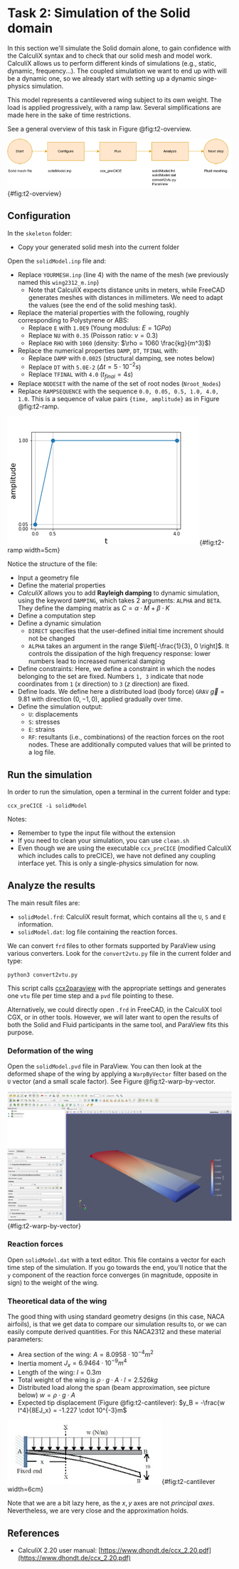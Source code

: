 # Task 2: Simulation of the Solid domain

In this section we'll simulate the Solid domain alone, to gain confidence with the CalculiX syntax and to check that our solid mesh and model work. CalculiX allows us to perform different kinds of simulations (e.g., static, dynamic, frequency...). The coupled simulation we want to end up with will be a dynamic one, so we already start with setting up a dynamic singe-physics simulation.

This model represents a cantilevered wing subject to its own weight. The load is applied progressively, with a ramp law. Several simplifications are made here in the sake of time restrictions.

See a general overview of this task in Figure @fig:t2-overview.

![Solid simulation: General overview](images/flowchart/flowchart-solid-simulation.png){#fig:t2-overview}

## Configuration

In the `skeleton` folder:

- Copy your generated solid mesh into the current folder

Open the `solidModel.inp` file and:

- Replace `YOURMESH.inp` (line 4) with the name of the mesh (we previously named this `wing2312_m.inp`)
  - Note that CalculiX expects distance units in meters, while FreeCAD generates meshes with distances in millimeters. We need to adapt the values (see the end of the solid meshing task).
- Replace the material properties with the following, roughly corresponding to Polystyrene or ABS:
  - Replace `E` with `1.0E9` (Young modulus: $E=1 GPa$)
  - Replace `NU` with `0.35` (Poisson ratio: $\nu = 0.3$)
  - Replace `RHO` with `1060` (density: $\rho = 1060 \frac{kg}{m^3}$)
- Replace the numerical properties `DAMP`, `DT`, `TFINAL` with:
  - Replace `DAMP` with `0.0025` (structural damping, see notes below)
  - Replace `DT` with `5.0E-2` ($\Delta  t = 5 \cdot 10^{-2}s$)
  - Replace `TFINAL` with `4.0` ($t_{final} = 4 s$)
- Replace `NODESET` with the name of the set of root nodes (`Nroot_Nodes`)
- Replace `RAMPSEQUENCE` with the sequence `0.0, 0.05, 0.5, 1.0, 4.0, 1.0`. This is a sequence of value pairs `{time, amplitude}` as in Figure @fig:t2-ramp.

![Solid simulation: Amplitude over time for the applied load](./images/ampl.png){#fig:t2-ramp width=5cm}

Notice the structure of the file:

- Input a geometry file
- Define the material properties
- *CalculiX* allows you to add **Rayleigh damping** to dynamic simulation, using the keyword `DAMPING`, which takes 2 arguments: `ALPHA` and `BETA`. They define the damping matrix as $C = \alpha \cdot M + \beta \cdot K$
- Define a computation step
- Define a dynamic simulation
  - `DIRECT` specifies that the user-defined initial time increment should not be changed
  - `ALPHA` takes an argument in the range $\left[-\frac{1}{3}, 0 \right]$. It controls the dissipation of the high frequency response: lower numbers lead to increased numerical damping
- Define constraints: Here, we define a constraint in which the nodes belonging to the set are fixed. Numbers `1, 3` indicate that node coordinates from `1` ($x$ direction) to `3` ($z$ direction) are fixed.
- Define loads. We define here a distributed load (body force) `GRAV` $\vec{g} = 9.81$ with direction $(0, -1, 0)$, applied gradually over time.
- Define the simulation output:
  - `U`: displacements
  - `S`: stresses
  - `E`: strains
  - `RF`: resultants (i.e., combinations) of the reaction forces on the root nodes. These are additionally computed values that will be printed to a log file.

## Run the simulation

In order to run the simulation, open a terminal in the current folder and type:

```shell
ccx_preCICE -i solidModel
```

Notes:

- Remember to type the input file without the extension
- If you need to clean your simulation, you can use `clean.sh`
- Even though we are using the executable `ccx_preCICE` (modified CalculiX which includes calls to preCICE), we have not defined any coupling interface yet. This is only a single-physics simulation for now.

## Analyze the results

The main result files are:

- `solidModel.frd`: CalculiX result format, which contains all the `U`, `S` and `E` information.
- `solidModel.dat`: log file containing the reaction forces.

We can convert `frd` files to other formats supported by ParaView using various converters. Look for the `convert2vtu.py` file in the current folder and type:

```shell
python3 convert2vtu.py
```

This script calls [ccx2paraview](https://github.com/calculix/ccx2paraview) with the appropriate settings and generates one `vtu` file per time step and a `pvd` file pointing to these.

Alternatively, we could directly open `.frd` in FreeCAD, in the CalculiX tool CGX, or in other tools. However, we will later want to open the results of both the Solid and Fluid participants in the same tool, and ParaView fits this purpose.

### Deformation of the wing

Open the `solidModel.pvd` file in ParaView. You can then look at the deformed shape of the wing by applying a `WarpByVector` filter based on the `U` vector (and a small scale factor). See Figure @fig:t2-warp-by-vector.

![Solid simulation: Wing deformation, scaled (`WarpByVector` filter)](./images/wing_deformed.png){#fig:t2-warp-by-vector}

### Reaction forces

Open `solidModel.dat` with a text editor. This file contains a vector for each time step of the simulation. If you go towards the end, you'll notice that the `y` component of the reaction force converges (in magnitude, opposite in sign) to the weight of the wing.

### Theoretical data of the wing

The good thing with using standard geometry designs (in this case, NACA airfoils), is that we get data to compare our simulation results to, or we can easily compute derived quantities. For this NACA2312 and these material parameters:

- Area section of the wing: $A=8.0958 \cdot 10^{-4}m^2$
- Inertia moment $J_x = 6.9464 \cdot 10^{-9}m^4$
- Length of the wing: $l=0.3m$
- Total weight of the wing is $\rho \cdot g \cdot A \cdot l = 2.526 kg$
- Distributed load along the span (beam approximation, see picture below) $w=\rho \cdot g \cdot A$
- Expected tip displacement (Figure @fig:t2-cantilever): $y_B = -\frac{w l^4}{8EJ_x} = -1.227 \cdot 10^{-3}m$

![Solid simulation: Wing tip displacement analysis](./images/cantilever.png){#fig:t2-cantilever width=6cm}

Note that we are a bit lazy here, as the $x, y$ axes are not *principal axes*. Nevertheless, we are very close and the approximation holds.

## References

- CalculiX 2.20 user manual: [https://www.dhondt.de/ccx_2.20.pdf](https://www.dhondt.de/ccx_2.20.pdf)

